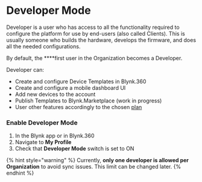# Developer Mode

Developer is a user who has access to all the functionality required to configure the platform for use by end-users \(also called Clients\). This is usually someone who builds the hardware, develops the firmware, and does all the needed configurations.

By default, the ****first user in the Organization becomes a Developer.

Developer can: 

* Create and configure Device Templates in Blynk.360
* Create and configure a mobile dashboard UI
* Add new devices to the account
* Publish Templates to Blynk.Marketplace \(work in progress\)
* User other features accordingly to the chosen [plan](https://blynk.io/pricing%20)

### **Enable Developer Mode** 

1. In the Blynk app or in Blynk.360
2. Navigate to **My Profile**
3. Check that **Developer Mode** switch is set to ON

{% hint style="warning" %}
Currently, **only one developer is allowed per Organization** to avoid sync issues. This limit can be changed later.
{% endhint %}

## 



